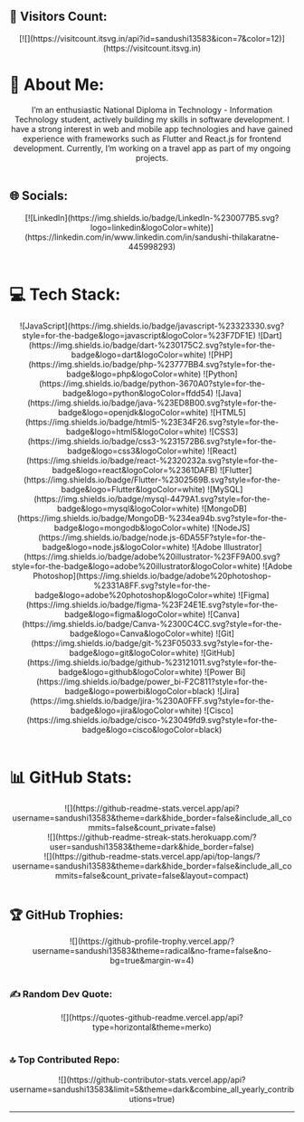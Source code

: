 ## 👀 Visitors Count:
<div align="center">
[![](https://visitcount.itsvg.in/api?id=sandushi13583&icon=7&color=12)](https://visitcount.itsvg.in)
</div>

# 💫 About Me:
<div align="center">
I’m an enthusiastic National Diploma in Technology - Information Technology student, actively building my skills in software development. I have a strong interest in web and mobile app technologies and have gained experience with frameworks such as Flutter and React.js for frontend development. Currently, I’m working on a travel app as part of my ongoing projects.
</div>

<br>

## 🌐 Socials:
<div align="center">
[![LinkedIn](https://img.shields.io/badge/LinkedIn-%230077B5.svg?logo=linkedin&logoColor=white)](https://linkedin.com/in/www.linkedin.com/in/sandushi-thilakaratne-445998293) 
</div>

<br>

# 💻 Tech Stack:
<div align="center">
![JavaScript](https://img.shields.io/badge/javascript-%23323330.svg?style=for-the-badge&logo=javascript&logoColor=%23F7DF1E) 
![Dart](https://img.shields.io/badge/dart-%230175C2.svg?style=for-the-badge&logo=dart&logoColor=white) 
![PHP](https://img.shields.io/badge/php-%23777BB4.svg?style=for-the-badge&logo=php&logoColor=white) 
![Python](https://img.shields.io/badge/python-3670A0?style=for-the-badge&logo=python&logoColor=ffdd54) 
![Java](https://img.shields.io/badge/java-%23ED8B00.svg?style=for-the-badge&logo=openjdk&logoColor=white) 
![HTML5](https://img.shields.io/badge/html5-%23E34F26.svg?style=for-the-badge&logo=html5&logoColor=white) 
![CSS3](https://img.shields.io/badge/css3-%231572B6.svg?style=for-the-badge&logo=css3&logoColor=white) 
![React](https://img.shields.io/badge/react-%2320232a.svg?style=for-the-badge&logo=react&logoColor=%2361DAFB) 
![Flutter](https://img.shields.io/badge/Flutter-%2302569B.svg?style=for-the-badge&logo=Flutter&logoColor=white) 
![MySQL](https://img.shields.io/badge/mysql-4479A1.svg?style=for-the-badge&logo=mysql&logoColor=white) 
![MongoDB](https://img.shields.io/badge/MongoDB-%234ea94b.svg?style=for-the-badge&logo=mongodb&logoColor=white) 
![NodeJS](https://img.shields.io/badge/node.js-6DA55F?style=for-the-badge&logo=node.js&logoColor=white) 
![Adobe Illustrator](https://img.shields.io/badge/adobe%20illustrator-%23FF9A00.svg?style=for-the-badge&logo=adobe%20illustrator&logoColor=white) 
![Adobe Photoshop](https://img.shields.io/badge/adobe%20photoshop-%2331A8FF.svg?style=for-the-badge&logo=adobe%20photoshop&logoColor=white) 
![Figma](https://img.shields.io/badge/figma-%23F24E1E.svg?style=for-the-badge&logo=figma&logoColor=white) 
![Canva](https://img.shields.io/badge/Canva-%2300C4CC.svg?style=for-the-badge&logo=Canva&logoColor=white) 
![Git](https://img.shields.io/badge/git-%23F05033.svg?style=for-the-badge&logo=git&logoColor=white) 
![GitHub](https://img.shields.io/badge/github-%23121011.svg?style=for-the-badge&logo=github&logoColor=white) 
![Power Bi](https://img.shields.io/badge/power_bi-F2C811?style=for-the-badge&logo=powerbi&logoColor=black) 
![Jira](https://img.shields.io/badge/jira-%230A0FFF.svg?style=for-the-badge&logo=jira&logoColor=white) 
![Cisco](https://img.shields.io/badge/cisco-%23049fd9.svg?style=for-the-badge&logo=cisco&logoColor=black)
</div>

<br>

# 📊 GitHub Stats:
<div align="center">
![](https://github-readme-stats.vercel.app/api?username=sandushi13583&theme=dark&hide_border=false&include_all_commits=false&count_private=false)<br/>
![](https://github-readme-streak-stats.herokuapp.com/?user=sandushi13583&theme=dark&hide_border=false)<br/>
![](https://github-readme-stats.vercel.app/api/top-langs/?username=sandushi13583&theme=dark&hide_border=false&include_all_commits=false&count_private=false&layout=compact)
</div>

<br>

## 🏆 GitHub Trophies:
<div align="center">
![](https://github-profile-trophy.vercel.app/?username=sandushi13583&theme=radical&no-frame=false&no-bg=true&margin-w=4)
</div>

<br>

### ✍️ Random Dev Quote:
<div align="center">
![](https://quotes-github-readme.vercel.app/api?type=horizontal&theme=merko)
</div>

<br>

### 🔝 Top Contributed Repo:
<div align="center">
![](https://github-contributor-stats.vercel.app/api?username=sandushi13583&limit=5&theme=dark&combine_all_yearly_contributions=true)
</div>

---
<!-- Proudly created with GPRM ( https://gprm.itsvg.in ) -->
